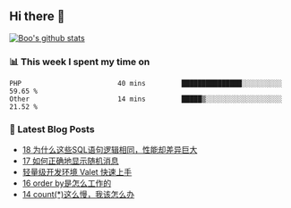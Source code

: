 ## Hi there 👋

[![Boo's github stats](https://github-readme-stats.vercel.app/api?username=0xAiKang)](https://github.com/anuraghazra/github-readme-stats)

<!-- [![Most Used Langs](https://github-readme-stats.vercel.app/api/top-langs/?username=0xAiKang)](https://github.com/anuraghazra/github-readme-stats) -->

### 📊 This week I spent my time on
<!--START_SECTION:waka-->

```text
PHP                        40 mins         ███████████████░░░░░░░░░░   59.65 %
Other                      14 mins         █████▒░░░░░░░░░░░░░░░░░░░   21.52 %
```

<!--END_SECTION:waka-->

### 📕 Latest Blog Posts
<!-- BLOG-POST-LIST:START -->
- [18 为什么这些SQL语句逻辑相同，性能却差异巨大](https://www.0x2beace.com/why-these-sql-statements-have-the-same-logic-but-the-performance-is-very-different/)
- [17 如何正确地显示随机消息](https://www.0x2beace.com/how-to-display-random-messages-correctly/)
- [轻量级开发环境 Valet 快速上手](https://www.0x2beace.com/get-started-quickly-with-the-lightweight-development-environment-valet/)
- [16 order by是怎么工作的](https://www.0x2beace.com/how-does-order-by-work/)
- [14 count&lpar;*&rpar;这么慢，我该怎么办](https://www.0x2beace.com/count-is-so-slow-what-should-i-do/)
<!-- BLOG-POST-LIST:END -->


